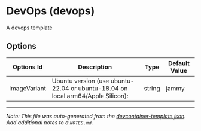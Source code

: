 
# DevOps (devops)

A devops template

## Options

| Options Id | Description | Type | Default Value |
|-----|-----|-----|-----|
| imageVariant | Ubuntu version (use ubuntu-22.04 or ubuntu-18.04 on local arm64/Apple Silicon): | string | jammy |



---

_Note: This file was auto-generated from the [devcontainer-template.json](devcontainer-template.json).  Add additional notes to a `NOTES.md`._
